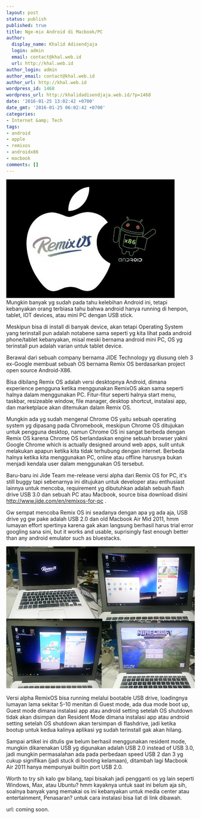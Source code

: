 ```yaml
---
layout: post
status: publish
published: true
title: Nge-mix Android di Macbook/PC
author:
  display_name: Khalid Adisendjaja
  login: admin
  email: contact@khal.web.id
  url: http://khal.web.id
author_login: admin
author_email: contact@khal.web.id
author_url: http://khal.web.id
wordpress_id: 1468
wordpress_url: http://khalidadisendjaja.web.id/?p=1468
date: '2016-01-25 13:02:42 +0700'
date_gmt: '2016-01-25 06:02:42 +0700'
categories:
- Internet &amp; Tech
tags:
- android
- apple
- remixos
- androidx86
- macbook
comments: []
---
```

[![wpremixos](/images/wpremixos.jpg)](http://www.jide.com/remixos) Mungkin banyak yg sudah pada tahu kelebihan Android ini, tetapi kebanyakan orang terbiasa tahu bahwa android hanya running di henpon, tablet, IOT devices, atau mini PC dengan USB stick.

Meskipun bisa di install di banyak device, akan tetapi Operating System yang terinstall pun adalah notabene sama seperti yg kita lihat pada android phone/tablet kebanyakan, misal meski bernama android mini PC, OS yg terinstall pun adalah varian untuk tablet device.

Berawal dari sebuah company bernama JIDE Technology yg diusung oleh 3 ex-Google membuat sebuah OS bernama Remix OS berdasarkan project open source Android-X86.

Bisa dibilang Remix OS adalah versi desktopnya Android, dimana experience pengguna ketika menggunakan RemixOS akan sama seperti halnya dalam menggunakan PC. Fitur-fitur seperti halnya start menu, taskbar, resizeable window, file manager, desktop shortcut, instalasi app, dan marketplace akan ditemukan dalam Remix OS.

Mungkin ada yg sudah mengenal Chrome OS yaitu sebuah operating system yg dipasang pada Chromebook, meskipun Chrome OS ditujukan untuk pengguna desktop, namun Chrome OS ini sangat berbeda dengan Remix OS karena Chrome OS berlandaskan engine sebuah browser yakni Google Chrome which is actually designed around web apps, sulit untuk melakukan apapun ketika kita tidak terhubung dengan internet. Berbeda halnya ketika kita menggunakan PC, online atau offline harusnya bukan menjadi kendala user dalam menggunakan OS tersebut.

Baru-baru ini Jide Team me-release versi alpha dari Remix OS for PC, it's still buggy tapi sebenarnya ini ditujukan untuk developer atau enthusiast lainnya untuk mencoba, requirement yg dibutuhkan adalah sebuah flash drive USB 3.0 dan sebuah PC atau Macbook, source bisa download disini <http://www.jide.com/en/remixos-for-pc> .

Gw sempat mencoba Remix OS ini seadanya dengan apa yg ada aja, USB drive yg gw pake adalah USB 2.0 dan old Macbook Air Mid 2011, hmm lumayan effort spertinya karena gak akan langsung berhasil harus trial error googling sana sini, but it works and usable, suprisingly fast enough better than any android emulator such as bluestacks.

![wp-1453475793855.jpg](/images/wp-1453475793855.jpg)

Versi alpha RemixOS bisa running melalui bootable USB drive, loadingnya lumayan lama sekitar 5-10 menitan di Guest mode, ada dua mode boot up, Guest mode dimana instalasi app atau android setting setelah OS shutdown tidak akan disimpan dan Resident Mode dimana instalasi app atau android setting setelah OS shutdown akan tersimpan di flashdrive, jadi ketika bootup untuk kedua kalinya aplikasi yg sudah terinstall gak akan hilang.

Sampai artikel ini ditulis gw belum berhasil menggunakan resident mode, mungkin dikarenakan USB yg digunakan adalah USB 2.0 instead of USB 3.0, jadi mungkin permasalahan ada pada perbedaan speed USB 2 dan 3 yg cukup signifikan (jadi stuck di booting kelamaan), ditambah lagi Macbook Air 2011 hanya mempunyai builtin port USB 2.0.

Worth to try sih kalo gw bilang, tapi bisakah jadi pengganti os yg lain seperti Windows, Max, atau Ubuntu? hmm kayaknya untuk saat ini belum aja sih, soalnya banyak yang memakai os ini kebanyakan untuk media center atau entertainment, Penasaran? untuk cara instalasi bisa liat di link dibawah.

url: coming soon.
